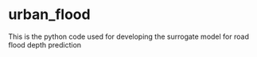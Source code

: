 # urban_flood
This is the python code used for developing the surrogate model for road flood depth prediction
